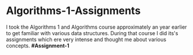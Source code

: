 # Algorithms-1-Assignments
I took the Algorithms 1 and Algorithms course approximately an year earlier to get familiar with various data structures. During that course I did its's assignments which ere very intense and thought me about various concepts.
**#Assignment-1**


